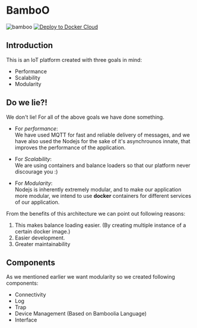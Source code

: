 # BamboO

![bamboo](https://img.shields.io/badge/bambil-bamboo-orange.svg?style=flat-square)
[![Deploy to Docker Cloud](https://files.cloud.docker.com/images/deploy-to-dockercloud.svg)](https://cloud.docker.com/stack/deploy/?repo=https://github.com/bambil/bamboo/)

## Introduction
This is an IoT platform created with three goals in mind:

* Performance
* Scalability
* Modularity

## Do we lie?!
We don't lie! For all of the above goals we have done something.

* For *performance*:  
We have used MQTT for fast and reliable delivery of messages, and we have
also used the Nodejs for the sake of it's asynchrounos innate, that improves
the performance of the application.

* For *Scalability*:  
We are using containers and balance loaders so that our platform never discourage you :)

* For *Modularity*:  
Nodejs is inherently extremely modular, and to make our application more
modular, we intend to use **docker** containers for different services of our
application.  

From the benefits of this architecture we can point out following reasons:

1. This makes balance loading easier. (By creating multiple instance of a certain
docker image.)
2. Easier development.
3. Greater maintainability

## Components
As we mentioned earlier we want modularity so we created following components:

* Connectivity
* Log
* Trap
* Device Management (Based on Bamboolia Language)
* Interface
